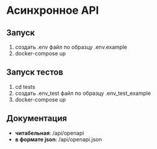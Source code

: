 # Асинхронное API

## Запуск

1. создать .env файл по образцу .env.example
2. docker-compose up

## Запуск тестов
1. cd tests
2. создать .env_test файл по образцу .env_test_example
3. docker-compose up

## Документация
+ __читабельная__: /api/openapi
+ __в формате json__: /api/openapi.json
